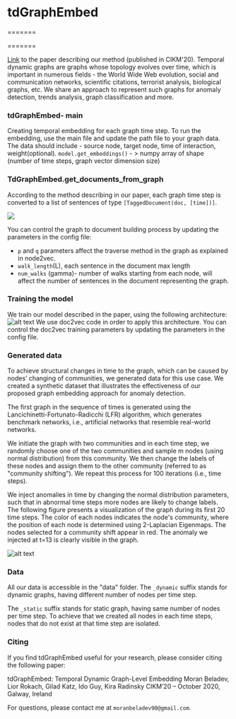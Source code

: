 # tdGraphEmbed
=======

=======

[Link](http://www.kiraradinsky.com/files/Temporal_Dynamic_Graph_Embedding__CIKM.pdf?fbclid=IwAR30gmFRxA8jqjOppnL1kGhUpwXKMQ1aJ1hUBR4lGprSTeroEHl7eTtAT0w
) to the paper describing our method (published in CIKM'20).
Temporal dynamic graphs are graphs whose topology evolves over time, 
which is important in numerous fields - the World Wide Web evolution, 
social and communication networks, scientific citations, terrorist analysis, 
biological graphs, etc.  We share an approach to represent such graphs for 
anomaly detection, trends analysis, graph classification and more.


### tdGraphEmbed- main ###

Creating temporal embedding for each graph time step. 
To run the embedding, use the main file and update the path file to your graph data. 
The data should include - source node, target node, time of interaction, weight(optional).
`model.get_embeddings()` - > numpy array of shape (number of time steps, graph vector dimension size)

### TdGraphEmbed.get_documents_from_graph ###

According to the method describing in our paper, each graph time step is converted to a list of sentences 
of type `[TaggedDocument(doc, [time])]`. 

![](https://i.ibb.co/ZfxYvtB/graph2doc.png=50x20)

You can control the graph to document building process by updating the parameters in the config file: 
- `p` and `q` parameters affect the traverse method in the graph as explained in node2vec.
- `walk_length`(L), each sentence in the document max length
- `num_walks` (gamma)- number of walks starting from each node,
 will affect the number of sentences in the document representing the graph. 

### Training the model ###

We train our model described in the paper, using the following architecture:
![alt text](https://i.ibb.co/Z8g3qt7/g2v.png)
We use doc2vec code in order to apply this architecture.
You can control the doc2vec training parameters by updating the parameters in the config file.


### Generated data ###
To achieve structural changes in time to the graph, which can be caused by nodes’ changing of communities, we generated data for this use case.
We created a synthetic dataset that illustrates the effectiveness of our proposed graph embedding approach for anomaly detection.

The first graph in the sequence of times is generated using the Lancichinetti-Fortunato-Radicchi (LFR) algorithm,
which generates benchmark networks, i.e., artificial networks that resemble real-world networks.

We initiate the graph with two communities and in each time step, 
we randomly choose one of the two communities and sample m nodes (using normal distribution) 
from this community. We then change the labels of these nodes and assign them to the other community (referred to as "community shifting"). 
We repeat this process for 100 iterations (i.e., time steps).

We inject anomalies in time by changing the normal distribution parameters, 
such that in abnormal time steps more nodes are likely to change labels. 
The following figure presents a visualization of the graph during its first 20 time steps. 
The color of each nodes indicates the node's community, where the position of each node is determined using 2-Laplacian Eigenmaps. 
The nodes selected for a community shift appear in red. The anomaly we injected at t=13 is clearly visible in the graph.

![alt text](https://i.ibb.co/7k3bhsr/communities.jpg)


### Data ###
All our data is accessible in the "data" folder. 
The `_dynamic` suffix stands for dynamic graphs, having different number of nodes per time step.

The  `_static` suffix stands for static graph, having same number of nodes per time step. 
To achieve that we created all nodes in each time steps, nodes that do not exist at that time step are isolated.


### Citing ###
If you find tdGraphEmbed useful for your research, please consider citing the following paper:

tdGraphEmbed: Temporal Dynamic Graph-Level Embedding
Moran Beladev, Lior Rokach, Gilad Katz, Ido Guy, Kira Radinsky
CIKM’20 – October 2020, Galway, Ireland

For questions, please contact me at `moranbeladev90@gmail.com`.
